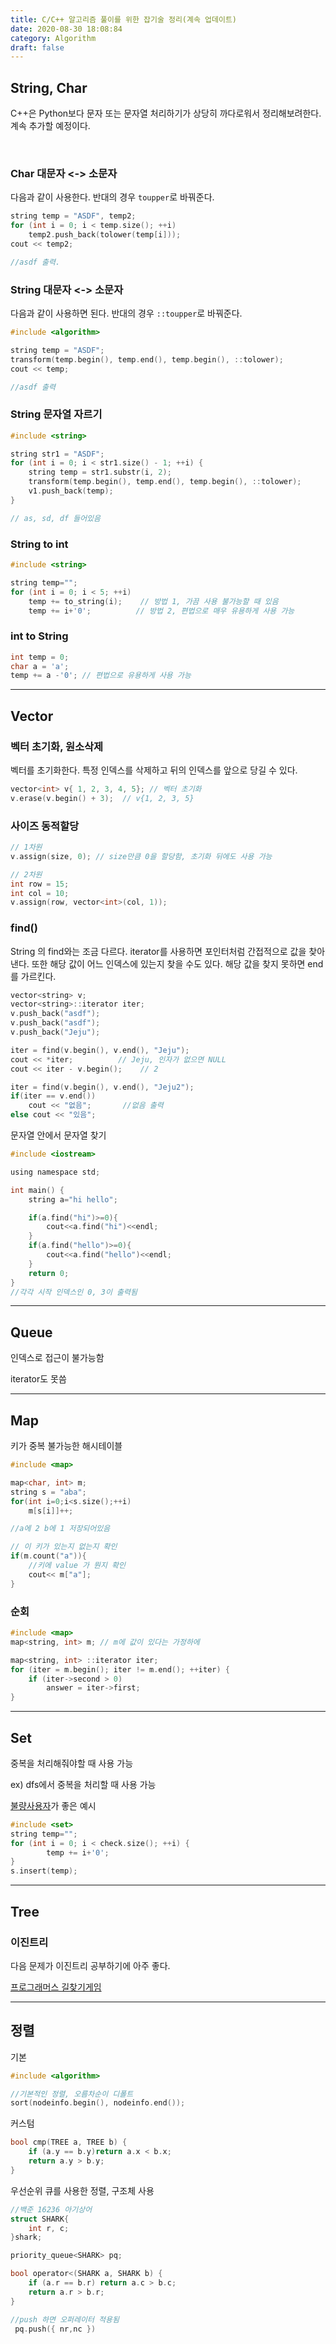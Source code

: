 ```yaml
---
title: C/C++ 알고리즘 풀이를 위한 잡기술 정리(계속 업데이트)
date: 2020-08-30 18:08:84
category: Algorithm
draft: false
---
```


## String, Char

C++은 Python보다 문자 또는 문자열 처리하기가 상당히 까다로워서 정리해보려한다. 계속 추가할 예정이다.

<br/>

### Char 대문자 <-> 소문자

다음과 같이 사용한다. 반대의 경우 `toupper`로 바꿔준다.

```c
string temp = "ASDF", temp2;
for (int i = 0; i < temp.size(); ++i)
    temp2.push_back(tolower(temp[i]));
cout << temp2;

//asdf 출력.
```



### String 대문자 <->  소문자

다음과 같이 사용하면 된다. 반대의 경우 `::toupper`로 바꿔준다.

```c
#include <algorithm>

string temp = "ASDF";
transform(temp.begin(), temp.end(), temp.begin(), ::tolower);
cout << temp;

//asdf 출력
```



### String 문자열 자르기

```c
#include <string>

string str1 = "ASDF";
for (int i = 0; i < str1.size() - 1; ++i) {
    string temp = str1.substr(i, 2);
    transform(temp.begin(), temp.end(), temp.begin(), ::tolower);
    v1.push_back(temp);
}

// as, sd, df 들어있음
```



### String to int

```c
#include <string>

string temp="";
for (int i = 0; i < 5; ++i)
	temp += to_string(i);    // 방법 1, 가끔 사용 불가능할 때 있음
	temp += i+'0';			// 방법 2, 편법으로 매우 유용하게 사용 가능
```



### int to String

```c
int temp = 0;
char a = 'a';
temp += a -'0'; // 편법으로 유용하게 사용 가능
```



---

## Vector

### 벡터 초기화, 원소삭제

벡터를 초기화한다. 특정 인덱스를 삭제하고 뒤의 인덱스를 앞으로 당길 수 있다.

```c
vector<int> v{ 1, 2, 3, 4, 5}; // 벡터 초기화
v.erase(v.begin() + 3);  // v{1, 2, 3, 5}
```



### 사이즈 동적할당

```c
// 1차원
v.assign(size, 0); // size만큼 0을 할당함, 초기화 뒤에도 사용 가능

// 2차원
int row = 15;
int col = 10;
v.assign(row, vector<int>(col, 1));
```



### find()

String 의 find와는 조금 다르다. iterator를 사용하면 포인터처럼 간접적으로 값을 찾아낸다. 또한 해당 값이 어느 인덱스에 있는지 찾을 수도 있다. 해당 값을 찾지 못하면 end를 가르킨다.

```c
vector<string> v;
vector<string>::iterator iter;
v.push_back("asdf");
v.push_back("asdf");
v.push_back("Jeju");

iter = find(v.begin(), v.end(), "Jeju");
cout << *iter;			// Jeju, 인자가 없으면 NULL
cout << iter - v.begin();	 // 2

iter = find(v.begin(), v.end(), "Jeju2");
if(iter == v.end())
    cout << "없음";		//없음 출력
else cout << "있음";
```

문자열 안에서 문자열 찾기

```c
#include <iostream>

using namespace std;

int main() {
    string a="hi hello";

    if(a.find("hi")>=0){
        cout<<a.find("hi")<<endl;
    }
    if(a.find("hello")>=0){
        cout<<a.find("hello")<<endl;
    }
    return 0;
}
//각각 시작 인덱스인 0, 3이 출력됨
```





---

## Queue

인덱스로 접근이 불가능함

iterator도 못씀





---

## Map

키가 중복 불가능한 해시테이블

```c
#include <map>

map<char, int> m;
string s = "aba";
for(int i=0;i<s.size();++i)
    m[s[i]]++;

//a에 2 b에 1 저장되어있음

// 이 키가 있는지 없는지 확인
if(m.count("a")){
    //키에 value 가 뭔지 확인
    cout<< m["a"];
}
```

### 순회

```c
#include <map>
map<string, int> m; // m에 값이 있다는 가정하에

map<string, int> ::iterator iter;
for (iter = m.begin(); iter != m.end(); ++iter) {
    if (iter->second > 0)
        answer = iter->first;
}
```



---

## Set

중복을 처리해줘야할 때 사용 가능

ex) dfs에서 중복을 처리할  때 사용 가능

[불량사용자](https://programmers.co.kr/learn/courses/30/lessons/64064)가 좋은 예시

```c
#include <set>
string temp="";
for (int i = 0; i < check.size(); ++i) {
        temp += i+'0';
}
s.insert(temp);
```





---

## Tree

### 이진트리

다음 문제가 이진트리 공부하기에 아주 좋다.

[프로그래머스 길찾기게임](https://jeonghoon.netlify.app/Project/2018kakao_find_load/)

---

## 정렬

기본

```c
#include <algorithm>

//기본적인 정렬, 오름차순이 디폴트
sort(nodeinfo.begin(), nodeinfo.end());
```

커스텀

```c
bool cmp(TREE a, TREE b) {
	if (a.y == b.y)return a.x < b.x;
	return a.y > b.y;
}
```



우선순위 큐를 사용한 정렬, 구조체 사용

```c
//백준 16236 아기상어
struct SHARK{
	int r, c;
}shark;

priority_queue<SHARK> pq;

bool operator<(SHARK a, SHARK b) {
	if (a.r == b.r) return a.c > b.c;
	return a.r > b.r;
}

//push 하면 오퍼레이터 적용됨
 pq.push({ nr,nc })
```

